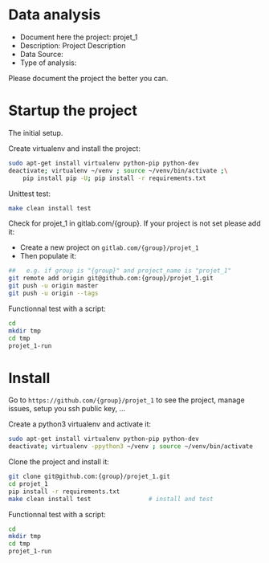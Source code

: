# Data analysis
- Document here the project: projet_1
- Description: Project Description
- Data Source:
- Type of analysis:

Please document the project the better you can.

# Startup the project

The initial setup.

Create virtualenv and install the project:
```bash
sudo apt-get install virtualenv python-pip python-dev
deactivate; virtualenv ~/venv ; source ~/venv/bin/activate ;\
    pip install pip -U; pip install -r requirements.txt
```

Unittest test:
```bash
make clean install test
```

Check for projet_1 in gitlab.com/{group}.
If your project is not set please add it:

- Create a new project on `gitlab.com/{group}/projet_1`
- Then populate it:

```bash
##   e.g. if group is "{group}" and project_name is "projet_1"
git remote add origin git@github.com:{group}/projet_1.git
git push -u origin master
git push -u origin --tags
```

Functionnal test with a script:

```bash
cd
mkdir tmp
cd tmp
projet_1-run
```

# Install

Go to `https://github.com/{group}/projet_1` to see the project, manage issues,
setup you ssh public key, ...

Create a python3 virtualenv and activate it:

```bash
sudo apt-get install virtualenv python-pip python-dev
deactivate; virtualenv -ppython3 ~/venv ; source ~/venv/bin/activate
```

Clone the project and install it:

```bash
git clone git@github.com:{group}/projet_1.git
cd projet_1
pip install -r requirements.txt
make clean install test                # install and test
```
Functionnal test with a script:

```bash
cd
mkdir tmp
cd tmp
projet_1-run
```
